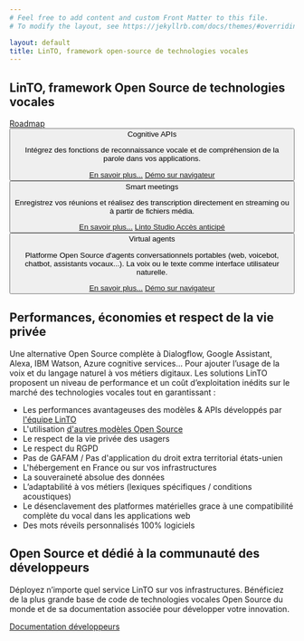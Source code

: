 ```yaml
---
# Feel free to add content and custom Front Matter to this file.
# To modify the layout, see https://jekyllrb.com/docs/themes/#overriding-theme-defaults

layout: default
title: LinTO, framework open-source de technologies vocales
---
```

<script src="https://cdnjs.cloudflare.com/ajax/libs/lottie-player/1.4.3/lottie-player.js"></script>

<div id="body" class="flex col">
  <section id="homepage-top">
    <div class="container flex col">
      <h1 class="big-title">LinTO, <strong class="green">framework Open Source</strong> de technologies vocales</h1>
      <div class="homepage-title-links flex row">
        <a href="https://github.com/linto-ai" target="_blank" class="github-logo">
          <span class="icon github dark"></span>
        </a>
        <a href="https://github.com/orgs/linto-ai/projects/6" class="btn-cta dark" target="_blank" >Roadmap</a>
      </div>  
    </div>  
    <div class="container flex row">
      <div class="flex col flex1 padding-20">
        <div class="flex col homepage-links-container">
          <button class="homepage-link apis" data-anim="coginitve-apis">
            <span class="icon apis"></span>
            <span class="label">Cognitive APIs</span>
            <div class="homepage-link-detail flex col">
              <p class="detail">Intégrez des fonctions de reconnaissance vocale et de compréhension de la parole dans vos applications.</p>
                <div class="flex row detail-btn flex1">
                  <a href="/produits/cognitive-apis" class="btn-cta homepage bluechart">En savoir plus...</a>
                  <a href="/demo/cognitive-apis" class="btn-cta homepage bluechart">Démo sur navigateur</a>
              </div>
            </div>
          </button>
          <button class="homepage-link flex row align-center meeting" data-anim="smart-meeting">
            <span class="icon meeting"></span>
            <span class="label">Smart meetings</span>
            <div class="homepage-link-detail flex col">
              <p class="detail">Enregistrez vos réunions et réalisez des transcription directement en streaming ou à partir de fichiers média.</p>
              <div class="flex row detail-btn flex1">
                <a href="/produits/linto-for-meeting" class="btn-cta homepage greenchart">En savoir plus...</a>
                <a href="https://studio.linto.app/" target="_blank" class="btn-cta homepage greenchart">Linto Studio Accès anticipé</a>
              </div>
            </div>
          </button>
          <button class="homepage-link flex row align-center linto" data-anim="linto-agent">
            <span class="icon linto"></span>
            <span class="label">Virtual agents</span>
            <div class="homepage-link-detail flex col">
              <p class="detail">Platforme Open Source d'agents conversationnels portables (web, voicebot, chatbot, assistants vocaux...). La voix ou le texte comme interface utilisateur naturelle.</p>
              <div class="flex row detail-btn flex1 align-center">
                <a href="/produits/linto-agent" class="btn-cta homepage purplechart">En savoir plus...</a>
                <a href="/demo/linto-agent" class="btn-cta homepage purplechart">Démo sur navigateur</a>
              </div>
            </div>
          </button>
        </div>
      </div>
      <div class="flex row justify-center align-center padding-20 homepage-animation-mask-container">
        <div id="homepage-animation-mask" class="default flex col align-center justify-center"></div>
      </div>
    </div>
  </section>
  <section id="homepage-privacy">
    <div class="container">
      <h2 class="big-title centered"><strong class="white">Performances, économies et respect</strong> de la vie privée</h2>
      <p class="text-centered">Une alternative Open Source complète à Dialogflow, Google Assistant, Alexa, IBM Watson, Azure cognitive services... Pour ajouter l’usage de la voix et du langage naturel à vos métiers digitaux. Les solutions LinTO proposent un niveau de performance et un coût d’exploitation inédits sur le marché des technologies vocales tout en garantissant :</p>
      <div class="flex row justify-center">
        <div class="flex col content-white-80 padding-20" style="max-width:640px">
          <ul>
            <li>Les performances avantageuses des modèles & APIs développés par <a href="https://labs.linagora.com/our-team/">l'équipe LinTO</a></li>
            <li>L'utilisation <a href="https://doc.linto.ai/docs/developpers/apis/ASR/models">d'autres modèles Open Source </a></li>
            <li>Le respect de la vie privée des usagers </li>
            <li>Le respect du RGPD </li>
            <li>Pas de GAFAM / Pas d'application du droit extra territorial états-unien </li>
            <li>L'hébergement en France ou sur vos infrastructures </li>
            <li>La souveraineté absolue des données </li>
            <li>L’adaptabilité à vos métiers (lexiques spécifiques / conditions acoustiques) </li>
            <li>Le désenclavement des platformes matérielles grace à une compatibilité complète du vocal dans les applications web</li>
            <li>Des mots réveils personnalisés 100% logiciels</li>
          </ul>
        </div>
      </div>
    </div>
  </section>
  <section>
    <div class="container">
      <h2 class="big-title centered"><strong class="green">Open Source</strong> et dédié à la communauté des développeurs</h2>
      <p class="text-centered">Déployez n’importe quel service LinTO sur vos infrastructures. Bénéficiez de la plus grande base de code de technologies vocales Open Source du monde et de sa documentation associée pour développer votre innovation.</p>
    </div>
    <div class="flex row justify-center btn-cta-container">
      <a class="btn-cta blue" href="https://doc.linto.ai/" target="_blank">Documentation développeurs</a>
    </div>
  </section>
</div>

<script type="text/javascript" src="/assets/js/homepage.js"></script>